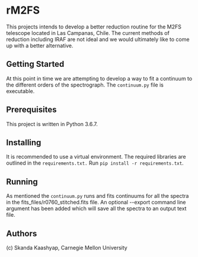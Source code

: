 # rM2FS
This projects intends to develop a better reduction routine for the M2FS telescope located in Las Campanas, Chile. The current methods of reduction including IRAF are not ideal and we would ultimately like to come up with a better alternative.

## Getting Started
At this point in time we are attempting to develop a way to fit a continuum to the different orders of the spectrograph. The `continuum.py` file is executable.

## Prerequisites
This project is written in Python 3.6.7.

## Installing
It is recommended to use a virtual environment. The required libraries are outlined in the `requirements.txt.` Run `pip install -r requirements.txt`.

## Running
As mentioned the `continuum.py` runs and fits continuums for all the spectra in the fits_files/r0760_stitched.fits file. An optional --export command line argument has been 
added which will save all the spectra to an output text file.

## Authors
(c) Skanda Kaashyap, Carnegie Mellon University
